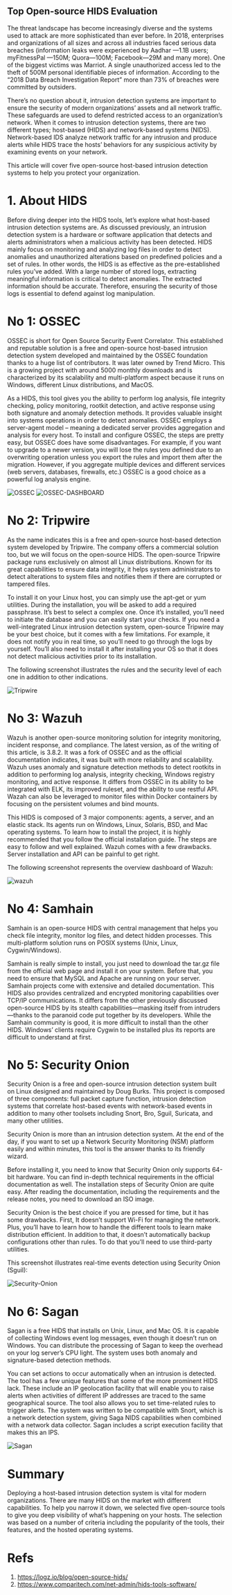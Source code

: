 Top Open-source HIDS Evaluation
---

The threat landscape has become increasingly diverse and the systems used to attack are more sophisticated than ever before. 
In 2018, enterprises and organizations of all sizes and across all industries faced serious data breaches 
(information leaks were experienced by Aadhar —1.1B users;  myFitnessPal —150M; Quora—100M; Facebook—29M and many more). 
One of the biggest victims was Marriot. 
A single unauthorized access led to the theft of 500M personal identifiable pieces of information. 
According to the  “2018 Data Breach Investigation Report” more than 73% of breaches were committed by outsiders. 

There’s no question about it, intrusion detection systems are important to ensure the security of modern organizations’ assets 
and all network traffic. 
These safeguards are used to defend restricted access to an organization’s network. 
When it comes to intrusion detection systems, there are two different types; host-based (HIDS) and network-based systems (NIDS). Network-based IDS analyze network traffic for any intrusion and produce alerts while HIDS trace the hosts’ behaviors for any suspicious activity by examining events on your network.

This article will cover five open-source host-based intrusion detection systems to help you protect your organization.

# 1. About HIDS
Before diving deeper into the HIDS tools, let’s explore what host-based intrusion detection systems are. 
As discussed previously, an intrusion detection system is a hardware or software application that detects and 
alerts administrators when a malicious activity has been detected. 
HIDS mainly focus on monitoring and analyzing log files in order to detect anomalies and unauthorized alterations 
based on predefined policies and a set of rules. 
In other words, the HIDS is as effective as the pre-established rules you’ve added. 
With a large number of stored logs, extracting meaningful information is critical to detect anomalies. 
The extracted information should be accurate. 
Therefore, ensuring the security of those logs is essential to defend against log manipulation.  

# No 1: OSSEC
OSSEC is short for Open Source Security Event Correlator. 
This established and reputable solution is a free and open-source host-based intrusion detection system developed and 
maintained by the OSSEC foundation thanks to a huge list of contributors. 
It was later owned by Trend Micro. 
This is a growing project with around 5000 monthly downloads and is characterized by its scalability 
and multi-platform aspect because it runs on Windows, different Linux distributions, and MacOS.

As a HIDS, this tool gives you the ability to perform log analysis, file integrity checking, policy monitoring, 
rootkit detection, and active response using both signature and anomaly detection methods. 
It provides valuable insight into systems operations in order to detect anomalies. 
OSSEC employs a server-agent model – meaning a dedicated server provides aggregation and analysis for every host. 
To install and configure OSSEC, the steps are pretty easy, but OSSEC does have some disadvantages. 
For example, if you want to upgrade to a newer version, you will lose the rules you defined due to an overwriting operation 
unless you export the rules and import them after the migration. 
However, if you aggregate multiple devices and different services (web servers, databases, firewalls, etc.) 
OSSEC is a good choice as a powerful log analysis engine.

![OSSEC](./imgs/OSSEC.png)
![OSSEC-DASHBOARD](./imgs/ossec-dashboard.png)

# No 2: Tripwire
As the name indicates this is a free and open-source host-based detection system developed by Tripwire. 
The company offers a commercial solution too, but we will focus on the open-source HIDS. 
The open-source Tripwire package runs exclusively on almost all Linux distributions. 
Known for its great capabilities to ensure data integrity, it helps system administrators to detect alterations 
to system files and notifies them if there are corrupted or tampered files.

To install it on your Linux host, you can simply use the apt-get or yum utilities. 
During the installation, you will be asked to add a required passphrase. 
It’s best to select a complex one. 
Once it’s installed, you’ll need to initiate the database and you can easily start your checks. 
If you need a well-integrated Linux intrusion detection system, open-source Tripwire may be your best choice, 
but it comes with a few limitations. 
For example, it does not notify you in real time, so you’ll need to go through the logs by yourself. 
You’ll also need to install it after installing your OS so that it does not detect malicious activities 
prior to its installation.

The following screenshot illustrates the rules and the security level of each one in addition to other indications.

![Tripwire](./imgs/Tripwire.png)

# No 3: Wazuh
Wazuh is another open-source monitoring solution for integrity monitoring, incident response, and compliance. 
The latest version, as of the writing of this article, is 3.8.2. 
It was a fork of OSSEC and as the official documentation indicates, it was built with more reliability and scalability. 
Wazuh uses anomaly and signature detection methods to detect rootkits in addition to performing log analysis, 
integrity checking, Windows registry monitoring, and active response. 
It differs from OSSEC in its ability to be integrated with ELK, its improved ruleset, and the ability to use restful API. 
Wazah can also be leveraged to monitor files within Docker containers by focusing on the persistent volumes and bind mounts.

This HIDS is composed of 3 major components: agents, a server, and an elastic stack. 
Its agents run on Windows, Linux, Solaris, BSD, and Mac operating systems. 
To learn how to install the project, it is highly recommended that you follow the official installation guide. 
The steps are easy to follow and well explained. Wazuh comes with a few drawbacks. 
Server installation and API can be painful to get right.

The following screenshot represents the overview dashboard of Wazuh:

![wazuh](./imgs/wazuh.png)

# No 4: Samhain
Samhain is an open-source HIDS with central management that helps you check file integrity, monitor log files, and 
detect hidden processes. 
This multi-platform solution runs on POSIX systems (Unix, Linux, Cygwin/Windows).

Samhain is really simple to install, you just need to download the tar.gz file from the official web page 
and install it on your system. 
Before that, you need to ensure that MySQL and Apache are running on your server. 
Samhain projects come with extensive and detailed documentation. 
This HIDS also provides centralized and encrypted monitoring capabilities over TCP/IP communications. 
It differs from the other previously discussed open-source HIDS by its stealth capabilities—masking itself 
from intruders—thanks to the paranoid code put together by its developers. 
While the Samhain community is good, it is more difficult to install than the other HIDS. 
Windows’ clients require Cygwin to be installed plus its reports are difficult to understand at first.

# No 5: Security Onion
Security Onion is a free and open-source intrusion detection system built on Linux designed and maintained by Doug Burks. 
This project is composed of three components: full packet capture function, intrusion detection systems 
that correlate host-based events with network-based events in addition to many other toolsets 
including Snort, Bro, Sguil, Suricata, and many other utilities.

Security Onion is more than an intrusion detection system. 
At the end of the day, if you want to set up a Network Security Monitoring (NSM) platform easily and within minutes, 
this tool is the answer thanks to its friendly wizard.

Before installing it, you need to know that Security Onion only supports 64-bit hardware. 
You can find in-depth technical requirements in the official documentation as well. 
The installation steps of Security Onion are quite easy. 
After reading the documentation, including the requirements and the release notes, you need to download an ISO image.

Security Onion is the best choice if you are pressed for time, but it has some drawbacks. 
First, It doesn’t support Wi-Fi for managing the network. 
Plus, you’ll have to learn how to handle the different tools to learn make distribution efficient. 
In addition to that, it doesn’t automatically backup configurations other than rules. 
To do that you’ll need to use third-party utilities.

This screenshot illustrates real-time events detection using Security Onion (Sguil):

![Security-Onion](./imgs/Security-Onion.png)

# No 6: Sagan
Sagan is a free HIDS that installs on Unix, Linux, and Mac OS. It is capable of collecting Windows event log messages, even though it doesn’t run on Windows. You can distribute the processing of Sagan to keep the overhead on your log server’s CPU light. The system uses both anomaly and signature-based detection methods.

You can set actions to occur automatically when an intrusion is detected. The tool has a few unique features that some of the more prominent HIDS lack. These include an IP geolocation facility that will enable you to raise alerts when activities of different IP addresses are traced to the same geographical source. The tool also allows you to set time-related rules to trigger alerts. The system was written to be compatible with Snort, which is a network detection system, giving Saga NIDS capabilities when combined with a network data collector. Sagan includes a script execution facility that makes this an IPS.

![Sagan](./imgs/Sagan.jpg)

# Summary
Deploying a host-based intrusion detection system is vital for modern organizations. 
There are many HIDS on the market with different capabilities. 
To help you narrow it down, we selected five open-source tools to give you deep visibility of what’s happening on your hosts. 
The selection was based on a number of criteria including the popularity of the tools, their features, and the hosted operating systems.

# Refs
1. https://logz.io/blog/open-source-hids/
2. https://www.comparitech.com/net-admin/hids-tools-software/

